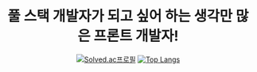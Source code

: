 <div align="center">
 
# 풀 스택 개발자가 되고 싶어 하는 생각만 많은 프론트 개발자!
 

[![Solved.ac프로필](http://mazassumnida.wtf/api/v2/generate_badge?boj=dbswhdgur2843)](https://solved.ac/dbswhdgur2843) 
[![Top Langs](https://github-readme-stats.vercel.app/api/top-langs/?username=YJH2848)](https://github.com/YJH2848/github-readme-stats)
</div>
